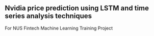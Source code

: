 ## Nvidia price prediction using LSTM and time series analysis techniques

For NUS Fintech Machine Learning Training Project 
